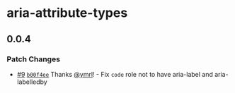 # aria-attribute-types

## 0.0.4

### Patch Changes

- [#9](https://github.com/ymrl/aria-attribute-types/pull/9) [`b00f4ee`](https://github.com/ymrl/aria-attribute-types/commit/b00f4eef134a9706d8e17ea930c5f6c9f7257b0e) Thanks [@ymrl](https://github.com/ymrl)! - Fix `code` role not to have aria-label and aria-labelledby
